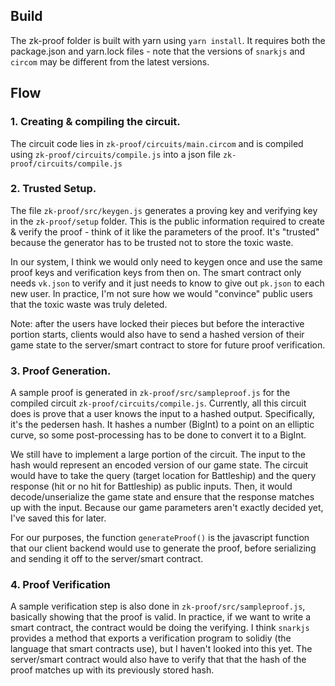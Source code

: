 ## Build
The zk-proof folder is built with yarn using ```yarn install```. It requires both the package.json and yarn.lock files - note that the versions of ```snarkjs``` and ```circom``` may be different from the latest versions.

## Flow
### 1. Creating & compiling the circuit. 
The circuit code lies in ```zk-proof/circuits/main.circom``` and is compiled using ```zk-proof/circuits/compile.js``` into a json file ```zk-proof/circuits/compile.js```

### 2. Trusted Setup.
The file ```zk-proof/src/keygen.js``` generates a proving key and verifying key in the ```zk-proof/setup``` folder. This is the public information required to create & verify the proof - think of it like the parameters of the proof. It's "trusted" because the generator has to be trusted not to store the toxic waste. 

In our system, I think we would only need to keygen once and use the same proof keys and verification keys from then on. The smart contract only needs ```vk.json``` to verify and it just needs to know to give out ```pk.json``` to each new user. In practice, I'm not sure how we would "convince" public users that the toxic waste was truly deleted. 

Note: after the users have locked their pieces but before the interactive portion starts, clients would also have to send a hashed version of their game state to the server/smart contract to store for future proof verification.

### 3. Proof Generation.
A sample proof is generated in ```zk-proof/src/sampleproof.js``` for the compiled circuit ```zk-proof/circuits/compile.js```. Currently, all this circuit does is prove that a user knows the input to a hashed output. Specifically, it's the pedersen hash. It hashes a number (BigInt) to a point on an elliptic curve, so some post-processing has to be done to convert it to a BigInt. 

We still have to implement a large portion of the circuit. The input to the hash would represent an encoded version of our game state. The circuit would have to take the query (target location for Battleship) and the query response (hit or no hit for Battleship) as public inputs. Then, it would decode/unserialize the game state and ensure that the response matches up with the input. Because our game parameters aren't exactly decided yet, I've saved this for later. 

For our purposes, the function ```generateProof()``` is the javascript function that our client backend would use to generate the proof, before serializing and sending it off to the server/smart contract. 

### 4. Proof Verification
A sample verification step is also done in ```zk-proof/src/sampleproof.js```, basically showing that the proof is valid. In practice, if we want to write a smart contract, the contract would be doing the verifying. I think ```snarkjs``` provides a method that exports a verification program to solidiy (the language that smart contracts use), but I haven't looked into this yet. The server/smart contract would also have to verify that that the hash of the proof matches up with its previously stored hash.
